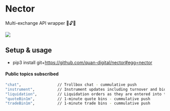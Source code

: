 # Nector
Multi-exchange API wrapper 🦏🔓🐝

<img src="img/cover.jpeg" align="center" />

## Setup & usage

- pip3 install git+https://github.com/quan-digital/nector#egg=nector



#### Public topics subscribed

```bash
"chat",                // Trollbox chat - cummulative push
"instrument",          // Instrument updates including turnover and bid/ask - continuous push overwrite 
"liquidation",         // Liquidation orders as they are entered into the book - push refreshed after 20 seconds
"quoteBin1m",          // 1-minute quote bins - cummulative push
"tradeBin1m",          // 1-minute trade bins - cummulative push
```
